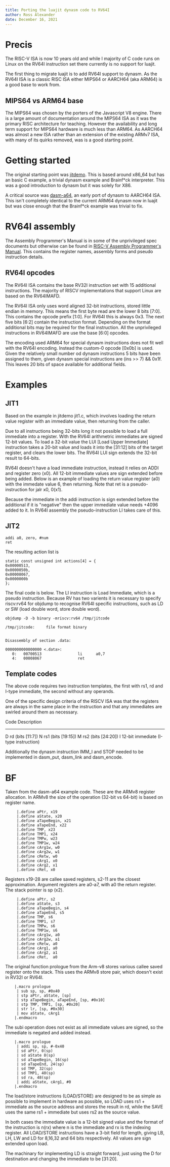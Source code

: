```yaml
---
title: Porting the luajit dynasm code to RV64I
author: Ross Alexander
date: December 16, 2021
---
```


# Precis

The RISC-V ISA is now 10 years old and while I majority of C code runs
on Linux on the RV64I instruction set there currently is no support
for luajit.

The first thing to migrate luajit is to add RV64I support to dynasm.
As the RV64I ISA is a classic RISC ISA either MIPS64 or AARCH64 (aka
ARM64) is a good base to work from.

## MIPS64 vs ARM64 base

The MIPS64 was chosen by the porters of the Javascript V8 engine.
There is a large amount of documentation around the MIPS64 ISA as it
was the primary RISC architecture for teaching.  However the
availability and long term support for MIPS64 hardware is much less
than ARM64.  As AARCH64 was almost a new ISA rather than an extension
of the existing ARMv7 ISA, with many of its quirks removed, was is a
good starting point.

# Getting started

The original starting point
was [jitdemo](https://github.com/haberman/jitdemo).  This is based
around x86_64 but has an basic C example, a trivial dynasm example and
Brainf*ck interpreter.  This was a good introduction to dynasm but it
was solely for X86.

A critical source was [dasm-a64](https://github.com/zenkj/dasm-a64),
an early port of dynasm to AARCH64 ISA.  This isn't completely
identical to the current ARM64 dynasm now in luajit but was close
enough that the Brainf*ck example was trivial to fix.

# RV64I assembly

The Assembly Programmer's Manual is in some of the unprivileged spec
documents but otherwise can be found
in
[RISC-V Assembly Programmer's Manual](https://github.com/riscv-non-isa/riscv-asm-manual/blob/master/riscv-asm.md).
This contains the register names, assembly forms and pseudo
instruction details.

## RV64I opcodes

The RV64I ISA contains the base RV32I instruction set with 15
additional instructions.  The majority of RISCV implementations that
support Linux are based on the RV64IMAFD.

The RV64I ISA only uses word aligned 32-bit instructions, stored
little endian in memory.  This means the first byte read are the lower
8 bits [7:0].  This contains the opcode prefix [1:0].  For RV64I this
is always 0x3.  The next five bits [6:2] contain the instruction
format.  Depending on the format additional bits may be required for
the final instruction.  All the unprivileged instructions in RV64IMAFD
are use the base [6:0] opcodes.

The encoding used ARM64 for special dynasm instructions does not fit
well with the RV64I encoding.  Instead the custom-0 opcode [0x0b] is
used.  Given the relatively small number od dynasm instructions 5 bits
have been assigned to them, given dynasm special instructions are (ins >> 7) && 0x1f.
This leaves 20 bits of space available for additional fields.

# Examples

## JIT1

Based on the example in jitdemo jit1.c, which involves loading the
return value register with an immediate value, then returning from
the caller.

Due to all instructions being 32-bits long it not possible to load a
full immediate into a register.  With the RV64I arithmetric immediates
are signed 12-bit values.  To load a 32-bit value the LUI [Load Upper
Immediate] instruction takes a 20-bit value and loads it into the
[31:12] bits of the target register, and clears the lower bits.  The
RV64I LUI sign extends the 32-bit result to 64-bits.

RV64I doesn't have a load immediate instruction, instead it relies on
ADDI and register zero (x0).  All 12-bit immediate values are sign
extended before being added.  Below is an example of loading the
return value register (a0) with the immedate value 6, then returning.
Note that ret is a pseudo-instruction for jalr x0, 0(x1).

Because the immediate in the addi instruction is sign extended before
the additional if it is "negative" then the upper immediate value
needs +4096 added to it.  In RV64I assembly the pseudo-instruction
LI takes care of this.

## JIT2

    addi a0, zero, #num
    ret

The resulting action list is

    static const unsigned int actions[4] = {
    0x00000513,
    0x0000050b,
    0x00008067,
    0x0000000b
    };

The final code is below.  The LI instruction is Load Immediate, which
is a pseudo instruction.  Because RV has two varients it is necessary
to specify riscv:rv64 for objdump to recognise RV64I specific
instructions, such as LD or SW (load double word, store double word).

~~~
objdump -D -b binary -mriscv:rv64 /tmp/jitcode

/tmp/jitcode:     file format binary


Disassembly of section .data:

0000000000000000 <.data>:
   0:   00700513                li      a0,7
   4:   00008067                ret
~~~

## Template codes

The above code requires two instruction templates, the first with rs1,
rd and I-type immediate, the second without any operands.

One of the specific design criteria of the RISCV ISA was that the
registers are always in the same place in the instruction and that any
immediates are swirled around them as necessary.

Code  Description
----  -------------------
D     rd (bits [11:7])
N     rs1 (bits [19:15])
M     rs2 (bits [24:20])
I     12-bit immediate (I-type instruction)

Additionally the dynasm instruction IMM_I and STOP needed to be implemented
in dasm_put, dasm_link and dasm_encode.

# BF

Taken from the dasm-a64 example code.  These are the ARMv8 register
allocation.  In ARMv8 the size of the operation (32-bit vs 64-bit) is
based on register name.

~~~
     |.define aPtr, x19
     |.define aState, x20
     |.define aTapeBegin, x21
     |.define aTapeEnd, x22
     |.define TMP, x23
     |.define TMP1, x24
     |.define TMPw, w23
     |.define TMP1w, w24
     |.define cArg1w, w0
     |.define cArg2w, w1
     |.define cRetw, w0
     |.define cArg1, x0
     |.define cArg2, x1
     |.define cRet, x0
~~~

Registers x19-28 are callee saved registers, s2-11 are the closest
approximation.  Argument registers are a0-a7, with a0 the return
register.  The stack pointer is sp (x2).

~~~
     |.define aPtr, s2
     |.define aState, s3
     |.define aTapeBegin, s4
     |.define aTapeEnd, s5
     |.define TMP, s6
     |.define TMP1, s7
     |.define TMPw, s6
     |.define TMP1w, s6
     |.define cArg1w, a0
     |.define cArg2w, a1
     |.define cRetw, a0
     |.define cArg1, a0
     |.define cArg2, a1
     |.define cRet,  a0
~~~

The original function prologue from the Arm-v8 stores various callee
saved register onto the stack.  This uses the ARMv8 store pair, which
doesn't exist in RV32I or RV64I.

~~~
    |.macro prologue
     | sub sp, sp, #0x40
     | stp aPtr, aState, [sp]
     | stp aTapeBegin, aTapeEnd, [sp, #0x10]
     | stp TMP, TMP1, [sp, #0x20]
     | str lr, [sp, #0x30]
     | mov aState, cArg1
    |.endmacro
~~~

The subi operation does not exist as all immediate values are signed,
so the immediate is negated and added instead.

~~~
    |.macro prologue
     | addi sp, sp, #-0x40
     | sd aPtr, 0(sp)
     | sd aState 8(sp)
     | sd aTapeBegin, 16(sp)
     | sd aTapeEnd, 24(sp)
     | sd TMP, 32(sp)
     | sd TMP1, 40(sp)
     | sd ra, 48(sp)
     | addi aState, cArg1, #0
    |.endmacro
~~~

The load/store instructions (LOAD/STORE) are designed to be as simple
as possible to implement in hardware as possible, so LOAD uses rs1 +
immediate as the source address and stores the result in rd, while the
SAVE uses the same rs1 + immediate but uses rs2 as the source value.

In both cases the immediate value is a 12-bit signed value and the
format of the instruction is n(rx) where n is the immediate and rx is
the indexing register.  All LOAD/STORE instructions have a 3-bit field
for length, giving LB, LH, LW and LD for 8,16,32 and 64 bits
respectively.  All values are sign extended upon load.

The machinary for implementing LD is straight forward, just using the
D for destination and changing the immediate to be [31:20].
